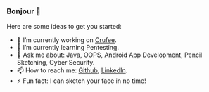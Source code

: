 ### Bonjour 🤠

Here are some ideas to get you started:

- 🔭 I’m currently working on [Crufee](https://play.google.com/store/apps/details?id=com.vabrodex.date&hl=en_US&gl=US).
- 🌱 I’m currently learning Pentesting.
- 💬 Ask me about: Java, OOPS, Android App Development, Pencil Sketching, Cyber Security.
- 📫 How to reach me: [Github](https://github.com/iamvs-2002), [LinkedIn](https://www.linkedin.com/in/vaibhav-singhal-35967918b/).
- ⚡ Fun fact: I can sketch your face in no time!
